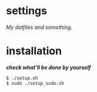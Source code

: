 # settings
*My dotfiles and something.*

# installation
***check what'll be done by yourself***

```shell-session
$ ./setup.sh
$ sudo ./setup_sudo.sh
```

